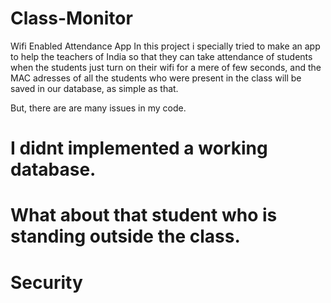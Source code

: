 # Class-Monitor
Wifi Enabled Attendance App
In this project i specially tried to make an app to help the teachers of India so that they can take attendance of students when the students just turn on their wifi for a mere of few seconds, and the MAC adresses of all the students who were present in the class will be saved in our database, as simple as that.

But, there are are many issues in my code.
# I didnt implemented a working database.
# What about that student who is standing outside the class.
# Security
